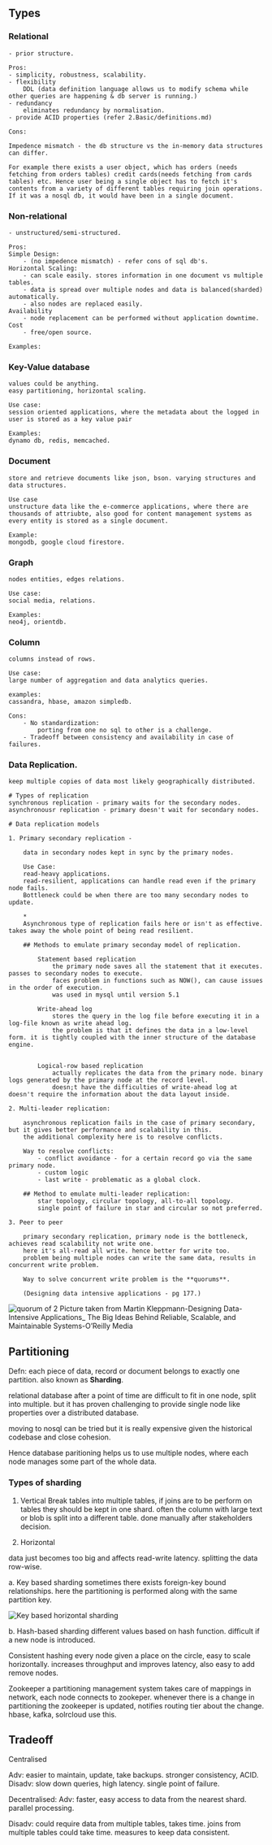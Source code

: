 ## Types

### Relational 
    - prior structure.
    
    Pros:
    - simplicity, robustness, scalability.
    - flexibility 
        DDL (data definition language allows us to modify schema while other queries are happening & db server is running.)
    - redundancy
        eliminates redundancy by normalisation.
    - provide ACID properties (refer 2.Basic/definitions.md)

    Cons:

    Impedence mismatch - the db structure vs the in-memory data structures can differ.
    
    For example there exists a user object, which has orders (needs fetching from orders tables) credit cards(needs fetching from cards tables) etc. Hence user being a single object has to fetch it's contents from a variety of different tables requiring join operations. 
    If it was a nosql db, it would have been in a single document. 

### Non-relational  

    - unstructured/semi-structured.
    
    Pros: 
    Simple Design:
        - (no impedence mismatch) - refer cons of sql db's.
    Horizontal Scaling:
        - can scale easily. stores information in one document vs multiple tables.
        - data is spread over multiple nodes and data is balanced(sharded) automatically.
        - also nodes are replaced easily. 
    Availability
        - node replacement can be performed without application downtime. 
    Cost
        - free/open source.

    Examples:

### Key-Value database
    values could be anything. 
    easy partitioning, horizontal scaling. 
    
    Use case:
    session oriented applications, where the metadata about the logged in user is stored as a key value pair
    
    Examples:
    dynamo db, redis, memcached.

### Document
    store and retrieve documents like json, bson. varying structures and data structures.
    
    Use case
    unstructure data like the e-commerce applications, where there are thousands of attriubte, also good for content management systems as every entity is stored as a single document. 

    Example:
    mongodb, google cloud firestore.
    
### Graph
    nodes entities, edges relations. 

    Use case:
    social media, relations. 

    Examples:
    neo4j, orientdb. 
    
### Column
    columns instead of rows. 

    Use case:
    large number of aggregation and data analytics queries.

    examples:
    cassandra, hbase, amazon simpledb.
    
    Cons:
        - No standardization:
            porting from one no sql to other is a challenge.
        - Tradeoff between consistency and availability in case of failures.

 
### Data Replication.

    keep multiple copies of data most likely geographically distributed.

    # Types of replication
    synchronous replication - primary waits for the secondary nodes. 
    asynchronousr replication - primary doesn't wait for secondary nodes. 

    # Data replication models
    
    1. Primary secondary replication - 
        
        data in secondary nodes kept in sync by the primary nodes. 
        
        Use Case:
        read-heavy applications. 
        read-resilient, applications can handle read even if the primary node fails.
        Bottleneck could be when there are too many secondary nodes to update.

        *
        Asynchronous type of replication fails here or isn't as effective. takes away the whole point of being read resilient.

        ## Methods to emulate primary seconday model of replication. 

            Statement based replication
                the primary node saves all the statement that it executes. passes to secondary nodes to execute.
                faces problem in functions such as NOW(), can cause issues in the order of execution. 
                was used in mysql until version 5.1
            
            Write-ahead log 
                stores the query in the log file before executing it in a log-file known as write ahead log. 
                the problem is that it defines the data in a low-level form. it is tightly coupled with the inner structure of the database engine.
            

            Logical-row based replication
                actually replicates the data from the primary node. binary logs generated by the primary node at the record level. 
                doesn;t have the difficulties of write-ahead log at doesn't require the information about the data layout inside.

    2. Multi-leader replication:
        
        asynchronous replication fails in the case of primary secondary, but it gives better performance and scalability in this. 
        the additional complexity here is to resolve conflicts. 

        Way to resolve conflicts:
            - conflict avoidance - for a certain record go via the same primary node.
            - custom logic
            - last write - problematic as a global clock. 

        ## Method to emulate multi-leader replication:
            star topology, circular topology, all-to-all topology.
            single point of failure in star and circular so not preferred.

    3. Peer to peer

        primary secondary replication, primary node is the bottleneck, achieves read scalability not write one. 
        here it's all-read all write. hence better for write too. 
        problem being multiple nodes can write the same data, results in concurrent write problem. 

        Way to solve concurrent write problem is the **quorums**. 

        (Designing data intensive applications - pg 177.)


![quorum of 2](res/quorumof2.png)
Picture taken from Martin Kleppmann-Designing Data-Intensive Applications_ The Big Ideas Behind Reliable, Scalable, and Maintainable Systems-O’Reilly Media

## Partitioning

Defn: each piece of data, record or document belongs to exactly one partition.
also known as **Sharding**.

relational database after a point of time are difficult to fit in one node, split into multiple. 
but it has proven challenging to provide single node like properties over a distributed database.

moving to nosql can be tried but it is really expensive given the historical codebase and close cohesion.

Hence database paritioning helps us to use multiple nodes, where each node manages some part of the whole data. 

### Types of sharding

1. Vertical 
Break tables into multiple tables, if joins are to be perform on tables they should be kept in one shard. 
often the column with large text or blob is split into a different table.
done manually after stakeholders decision.

2. Horizontal

data just becomes too big and affects read-write latency. 
splitting the data row-wise.

a. Key based sharding
sometimes there exists foreign-key bound relationships. here the partitioning is performed along with the same partition key. 

![Key based horizontal sharding](res/horizontalsharding.png)

b. Hash-based sharding
different values based on hash function. 
difficult if a new node is introduced. 

Consistent hashing
every node given a place on the circle, easy to scale horizontally. 
increases throughput and improves latency, also easy to add remove nodes.

Zookeeper
a partitioning management system takes care of mappings in network, each node connects to zookeper. whenever there is a change in partitioning the zookeeper is updated, notifies routing tier about the change. hbase, kafka, solrcloud use this.


## Tradeoff

Centralised

Adv:
easier to maintain, update, take backups. 
stronger consistency, ACID. 
Disadv:
slow down queries, high latency.
single point of failure.

Decentralised:
Adv:
faster, easy access to data from the nearest shard. 
parallel processing. 

Disadv:
could require data from multiple tables, takes time.
joins from multiple tables could take time. measures to keep data consistent. 